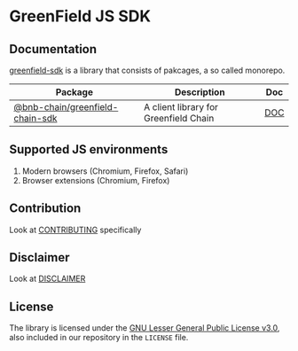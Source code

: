 # GreenField JS SDK

## Documentation

[greenfield-sdk](packages/greenfield-sdk/) is a library that consists of pakcages, a so called monorepo.

| Package | Description | Doc |
| --- | --- | --- |
| [@bnb-chain/greenfield-chain-sdk](packages/chain-sdk) | A client library for Greenfield Chain | [DOC](packages/chain-sdk/README.md) |

## Supported JS environments

1. Modern browsers (Chromium, Firefox, Safari)
2. Browser extensions (Chromium, Firefox)

## Contribution

Look at [CONTRIBUTING](./CONTRIBUTING.md) specifically


## Disclaimer

Look at [DISCLAIMER](./DISCLAIMER.md)

## License

The library is licensed under the
[GNU Lesser General Public License v3.0](https://www.gnu.org/licenses/lgpl-3.0.en.html),
also included in our repository in the `LICENSE` file.
